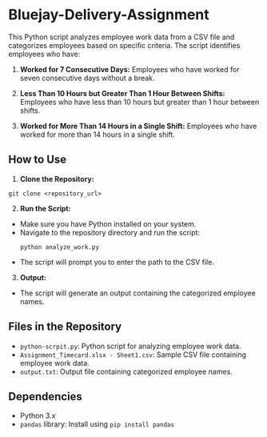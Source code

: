 # Bluejay-Delivery-Assignment

This Python script analyzes employee work data from a CSV file and categorizes employees based on specific criteria. The script identifies employees who have:

1. **Worked for 7 Consecutive Days:** Employees who have worked for seven consecutive days without a break.

2. **Less Than 10 Hours but Greater Than 1 Hour Between Shifts:** Employees who have less than 10 hours but greater than 1 hour between shifts.

3. **Worked for More Than 14 Hours in a Single Shift:** Employees who have worked for more than 14 hours in a single shift.

## How to Use

1. **Clone the Repository:**
  ```
git clone <repository_url>
  ```
2. **Run the Script:**
- Make sure you have Python installed on your system.
- Navigate to the repository directory and run the script:
  ```
  python analyze_work.py
  ```
- The script will prompt you to enter the path to the CSV file.

3. **Output:**
- The script will generate an output containing the categorized employee names.

## Files in the Repository

- `python-scrpit.py`: Python script for analyzing employee work data.
- `Assignment_Timecard.xlsx - Sheet1.csv`: Sample CSV file containing employee work data.
- `output.txt`: Output file containing categorized employee names.

## Dependencies

- Python 3.x
- `pandas` library: Install using `pip install pandas`

